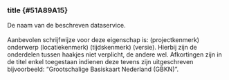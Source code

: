 ### title {#51A89A15}
De naam van de beschreven dataservice. 
<br/>
<br/>
Aanbevolen schrijfwijze voor deze eigenschap is: (projectkenmerk) onderwerp (locatiekenmerk) (tijdskenmerk) (versie). Hierbij zijn de onderdelen tussen haakjes niet verplicht, de andere wel. Afkortingen zijn in de titel enkel toegestaan indienen deze tevens zijn uitgeschreven bijvoorbeeld: “Grootschalige Basiskaart Nederland (GBKN)”.
